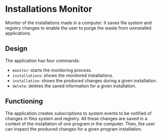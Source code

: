 # Installations Monitor

Monitor of the installations made in a computer. It saves file system and registry changes to enable the user to purge the waste from uninstalled applications.

## Design

The application has four commands:

- `monitor`: starts the monitoring process.
- `installations`: shows the monitored installations.
- `installation`: shows the produced changes during a given installation.
- `delete`: deletes the saved information for a given installation.

## Functioning

The application creates subscriptions to system events to be notified of changes in files system and registry. All these changes are saved in a context of the installation of one program in the computer. Then, the user can inspect the produced changes for a given program installation.